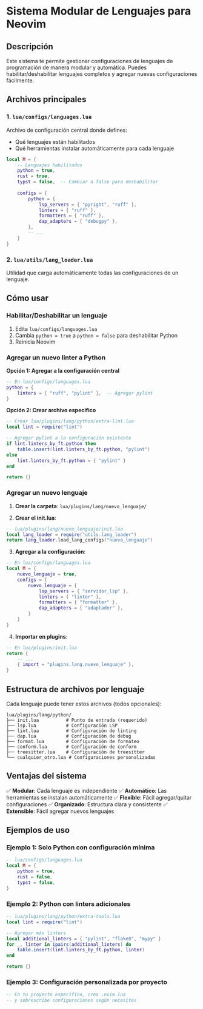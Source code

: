 # Sistema Modular de Lenguajes para Neovim

## Descripción

Este sistema te permite gestionar configuraciones de lenguajes de programación de manera modular y automática. Puedes habilitar/deshabilitar lenguajes completos y agregar nuevas configuraciones fácilmente.

## Archivos principales

### 1. `lua/configs/languages.lua`
Archivo de configuración central donde defines:
- Qué lenguajes están habilitados
- Qué herramientas instalar automáticamente para cada lenguaje

```lua
local M = {
    -- Lenguajes habilitados
    python = true,
    rust = true,
    typst = false,  -- Cambiar a false para deshabilitar
    
    configs = {
        python = {
            lsp_servers = { "pyright", "ruff" },
            linters = { "ruff" },
            formatters = { "ruff" },
            dap_adapters = { "debugpy" },
        },
        -- ...
    }
}
```

### 2. `lua/utils/lang_loader.lua`
Utilidad que carga automáticamente todas las configuraciones de un lenguaje.

## Cómo usar

### Habilitar/Deshabilitar un lenguaje

1. Edita `lua/configs/languages.lua`
2. Cambia `python = true` a `python = false` para deshabilitar Python
3. Reinicia Neovim

### Agregar un nuevo linter a Python

**Opción 1: Agregar a la configuración central**
```lua
-- En lua/configs/languages.lua
python = {
    linters = { "ruff", "pylint" },  -- Agregar pylint
}
```

**Opción 2: Crear archivo específico**
```lua
-- Crear lua/plugins/lang/python/extra-lint.lua
local lint = require("lint")

-- Agregar pylint a la configuración existente
if lint.linters_by_ft.python then
    table.insert(lint.linters_by_ft.python, "pylint")
else
    lint.linters_by_ft.python = { "pylint" }
end

return {}
```

### Agregar un nuevo lenguaje

1. **Crear la carpeta**: `lua/plugins/lang/nuevo_lenguaje/`

2. **Crear el init.lua**:
```lua
-- lua/plugins/lang/nuevo_lenguaje/init.lua
local lang_loader = require("utils.lang_loader")
return lang_loader.load_lang_configs("nuevo_lenguaje")
```

3. **Agregar a la configuración**:
```lua
-- En lua/configs/languages.lua
local M = {
    nuevo_lenguaje = true,
    configs = {
        nuevo_lenguaje = {
            lsp_servers = { "servidor_lsp" },
            linters = { "linter" },
            formatters = { "formatter" },
            dap_adapters = { "adaptador" },
        }
    }
}
```

4. **Importar en plugins**:
```lua
-- En lua/plugins/init.lua
return {
    -- ...
    { import = "plugins.lang.nuevo_lenguaje" },
}
```

## Estructura de archivos por lenguaje

Cada lenguaje puede tener estos archivos (todos opcionales):

```
lua/plugins/lang/python/
├── init.lua          # Punto de entrada (requerido)
├── lsp.lua           # Configuración LSP
├── lint.lua          # Configuración de linting
├── dap.lua           # Configuración de debug
├── format.lua        # Configuración de formateo
├── conform.lua       # Configuración de conform
├── treesitter.lua    # Configuración de treesitter
└── cualquier_otro.lua # Configuraciones personalizadas
```

## Ventajas del sistema

✅ **Modular**: Cada lenguaje es independiente
✅ **Automático**: Las herramientas se instalan automáticamente
✅ **Flexible**: Fácil agregar/quitar configuraciones
✅ **Organizado**: Estructura clara y consistente
✅ **Extensible**: Fácil agregar nuevos lenguajes

## Ejemplos de uso

### Ejemplo 1: Solo Python con configuración mínima
```lua
-- lua/configs/languages.lua
local M = {
    python = true,
    rust = false,
    typst = false,
}
```

### Ejemplo 2: Python con linters adicionales
```lua
-- lua/plugins/lang/python/extra-tools.lua
local lint = require("lint")

-- Agregar más linters
local additional_linters = { "pylint", "flake8", "mypy" }
for _, linter in ipairs(additional_linters) do
    table.insert(lint.linters_by_ft.python, linter)
end

return {}
```

### Ejemplo 3: Configuración personalizada por proyecto
```lua
-- En tu proyecto específico, crea .nvim.lua
-- y sobrescribe configuraciones según necesites
```

